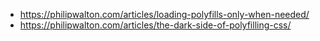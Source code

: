 - https://philipwalton.com/articles/loading-polyfills-only-when-needed/
- https://philipwalton.com/articles/the-dark-side-of-polyfilling-css/
